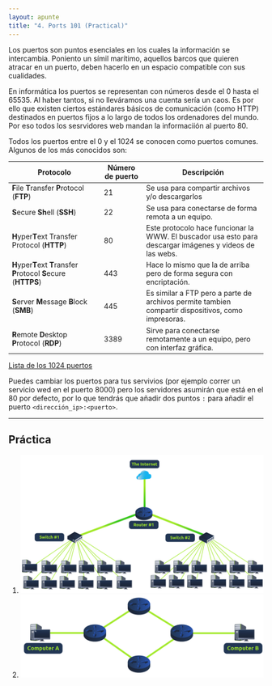 ```yaml
---
layout: apunte
title: "4. Ports 101 (Practical)"
---
```


Los puertos son puntos esenciales en los cuales la información se intercambia. Poniento un símil marítimo, aquellos barcos que quieren atracar en un puerto, deben hacerlo en un espacio compatible con sus cualidades.

En informática los puertos se representan con números desde el 0 hasta el 65535. Al haber tantos, si no lleváramos una cuenta sería un caos. Es por ello que existen ciertos estándares básicos de comunicación (como HTTP) destinados en puertos fijos a lo largo de todos los ordenadores del mundo. Por eso todos los sesrvidores web mandan la informaciión al puerto 80.

Todos los puertos entre el 0 y el 1024 se conocen como puertos comunes. Algunos de los más conocidos son:

| **Protocolo**                                                      | **Número de puerto** | **Descripción**                                                                                          |
| ------------------------------------------------------------------ | -------------------- | -------------------------------------------------------------------------------------------------------- |
| **F**ile **T**ransfer **P**rotocol (**FTP**)                       | 21                   | Se usa para compartir archivos y/o descargarlos                                                          |
| **S**ecure **Sh**ell (**SSH**)                                     | 22                   | Se usa para conectarse de forma remota a un equipo.                                                      |
| **H**yper**T**ext Transfer Protocol (**HTTP**)                     | 80                   | Este protocolo hace funcionar la WWW. El buscador usa esto para descargar imágenes y videos de las webs. |
| **H**yper**T**ext **T**ransfer **P**rotocol **S**ecure (**HTTPS**) | 443                  | Hace lo mismo que la de arriba pero de forma segura con encriptación.                                    |
| **S**erver **M**essage **B**lock (**SMB**)                         | 445                  | Es similar a FTP pero a parte de archivos permite tambien compartir dispositivos, como impresoras.       |
| **R**emote **D**esktop **P**rotocol (**RDP**)                      | 3389                 | Sirve para conectarse remotamente a un equipo, pero con interfaz gráfica.                                |
[Lista de los 1024 puertos](http://www.vmaxx.net/techinfo/ports.htm)

Puedes cambiar los puertos para tus servivios (por ejemplo correr un servicio wed en el puerto 8000) pero los servidores asumirán que está en el 80 por defecto, por lo que tendrás que añadir dos puntos `:` para añadir el puerto `<dirección_ip>:<puerto>`.

----------------------------------
<h2>Práctica</h2>

1. ![](/apuntes/img/000.png)
2. ![](/apuntes/img/001.png)